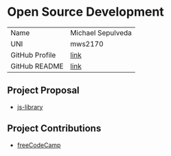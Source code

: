 # Open Source Development


|  |  | 
|:--|:--|
|Name|Michael Sepulveda|
|UNI| mws2170|
| GitHub Profile | [link](https://github.com/mwsepulveda) |
| GitHub README | [link](https://github.com/mwsepulveda/mwsepulveda/blob/main/README.md) |


## Project Proposal
- [js-library](./project_description.md)

## Project Contributions
- [freeCodeCamp](./contribution_description.md)
